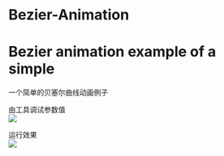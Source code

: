 # Bezier-Animation
# Bezier animation example of a simple
一个简单的贝塞尔曲线动画例子

由工具调试参数值  
![](http://upload-images.jianshu.io/upload_images/145010-c5aaadf846e73e1a.gif?imageMogr2/auto-orient/strip)

运行效果  
![](http://upload-images.jianshu.io/upload_images/145010-ca17da90e13bcb14.gif?imageMogr2/auto-orient/strip)
